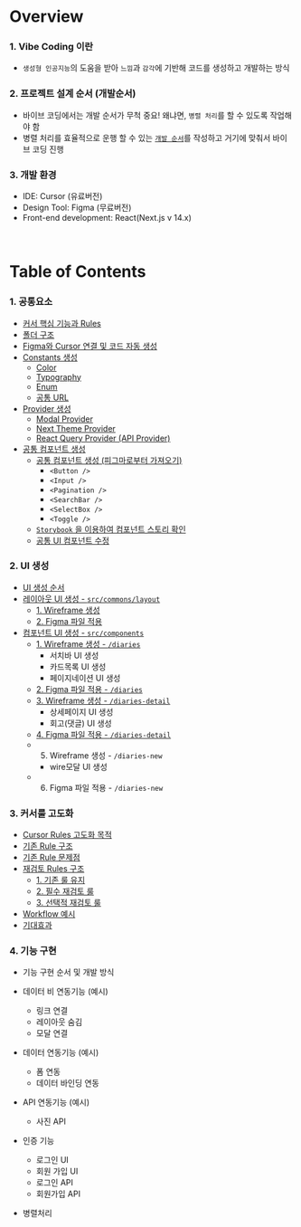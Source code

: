 # Overview
### 1. Vibe Coding 이란
- `생성형 인공지능`의 도움을 받아 `느낌`과 `감각`에 기반해 코드를 생성하고 개발하는 방식

### 2. 프로젝트 설계 순서 (개발순서) 
- 바이브 코딩에서는 개발 순서가 무척 중요! 왜냐면, `병렬 처리`를 할 수 있도록 작업해야 함   
- 병렬 처리를 효율적으로 운행 할 수 있는 [`개발 순서`](#table-of-contents)를 작성하고 거기에 맞춰서 바이브 코딩 진행   

### 3. 개발 환경
- IDE: Cursor (유료버전)
- Design Tool: Figma (무료버전)
- Front-end development: React(Next.js v 14.x)
<br/>

# Table of Contents
### 1. 공통요소
- [커서 핵심 기능과 Rules](1.%20공통요소.md#커서의-핵심-기능)
- [폴더 구조](1.%20공통요소.md#폴더-구조)
- [Figma와 Cursor 연결 및 코드 자동 생성](1.%20공통요소.md#Figma와-Cursor-연결-및-코드-자동-생성) 
- [Constants 생성](1.%20공통요소.md#Constants-생성)
  - [Color](1.%20공통요소.md#color-figma-foundation)
  - [Typography](1.%20공통요소.md#Typography-Figma-Foundation)
  - [Enum](1.%20공통요소.md#Enum-공통-상수)
  - [공통 URL](1.%20공통요소.md#공통-URL)
- [Provider 생성](1.%20공통요소.md#Provider-생성)
  - [Modal Provider](1.%20공통요소.md#Modal-Provider)
  - [Next Theme Provider](1.%20공통요소.md#Next-Theme-Provider#Next-Theme-Provider)
  - [React Query Provider (API Provider)](1.%20공통요소.md#React-Query-Provider-API-Provider)
- [공통 컴포넌트 생성](1.%20공통요소.md#공통-컴포넌트-생성)
  - [공통 컴포넌트 생성 (피그마로부터 가져오기)](1.%20공통요소.md#1-공통-컴포넌트-생성-피그마로부터-가져오기)
    - `<Button />`
    - `<Input />`
    - `<Pagination />`
    - `<SearchBar />`
    - `<SelectBox />`
    - `<Toggle />`
  - [`Storybook` 을 이용하여 컴포넌트 스토리 확인](1.%20공통요소.md#2-storybook-을-이용하여-컴포넌트-스토리-확인)
  - [공통 UI 컴포넌트 수정](1.%20공통요소.md#3-공통-ui-컴포넌트-수정)

### 2. UI 생성
- [UI 생성 순서](2.%20UI%20생성.md#ui-생성-순서)
- [레이아웃 UI 생성 - `src/commons/layout`](2.%20UI%20생성.md#레이아웃-ui-생성---srccommonslayout) 
  - [1. Wireframe 생성](2.%20UI%20생성.md#1-wireframe-생성)
  - [2. Figma 파일 적용](2.%20UI%20생성.md#2-figma-파일-적용)
- [컴포넌트 UI 생성 - `src/components`](2.%20UI%20생성.md#컴포넌트-ui-생성---srccomponents)
  - [1. Wireframe 생성 - `/diaries`](2.%20UI%20생성.md#1-wireframe-생성---diaries)
    - 서치바 UI 생성
    - 카드목록 UI 생성
    - 페이지네이션 UI 생성
  - [2. Figma 파일 적용 - `/diaries`](2.%20UI%20생성.md#2-figma-파일-적용---diaries)
  - [3. Wireframe 생성 - `/diaries-detail`](2.%20UI%20생성.md#3-wireframe-생성--diaries-detail)
    - 상세페이지 UI 생성
    - 회고(댓글) UI 생성
  - [4. Figma 파일 적용 - `/diaries-detail`](2.%20UI%20생성.md#4-figma-파일-적용---diaries-detail)
  - 5. Wireframe 생성 - `/diaries-new`
    - wire모달 UI 생성
  - 6. Figma 파일 적용 - `/diaries-new`

### 3. 커서룰 고도화
- [Cursor Rules 고도화 목적](3.%20커서롤%20고도화.md#cursor-rules-고도화-목적)
- [기존 Rule 구조](3.%20커서롤%20고도화.md##-기존-rule-구조)
- [기존 Rule 문제점](3.%20커서롤%20고도화.md#-기존-rule-문제점)
- [재검토 Rules 구조](3.%20커서롤%20고도화.md#-재검토-rules-구조)
  - [1. 기존 룰 유지](3.%20커서롤%20고도화.md#1-기존-룰-유지)
  - [2. 필수 재검토 룰](3.%20커서롤%20고도화.md#2-required-rules-필수-재검토)
  - [3. 선택적 재검토 룰](3.%20커서롤%20고도화.md#3-optional-rules-선택적-재검토)
- [Workflow 예시](3.%20커서롤%20고도화.md#-workflow-예시)
- [기대효과](3.%20커서롤%20고도화.md#-기대-효과)


### 4. 기능 구현
- 기능 구현 순서 및 개발 방식
- 데이터 비 연동기능 (예시)
  - 링크 연결
  - 레이아웃 숨김
  - 모달 연결

- 데이터 연동기능 (예시)
  - 폼 연동
  - 데이터 바인딩 연동

- API 연동기능 (예시)
  - 사진 API

- 인증 기능
  - 로그인 UI
  - 회원 가입 UI
  - 로그인 API
  - 회원가입 API

- 병렬처리

